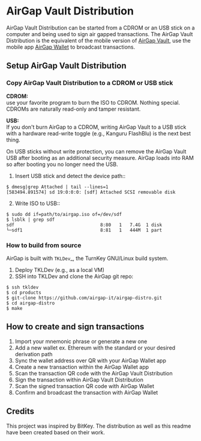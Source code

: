 # AirGap Vault Distribution

AirGap Vault Distribution can be started from a CDROM or an USB stick on a computer and being used to sign air gapped transactions. The AirGap Vault Distribution is the equivalent of the mobile version of [AirGap Vault](https://github.com/airgap-it/airgap-vault), use the mobile app [AirGap Wallet](https://github.com/airgap-it/airgap-wallet) to broadcast transactions.

## Setup AirGap Vault Distribution
### Copy AirGap Vault Distribution to a CDROM or USB stick

**CDROM:**  
use your favorite program to burn the ISO to CDROM.
Nothing special. CDROMs are naturally read-only and tamper resistant.

**USB:**  
If you don't burn AirGap to a CDROM, writing AirGap Vault to a
USB stick with a hardware read-write toggle (e.g., Kanguru FlashBlu) is
the next best thing.

On USB sticks without write protection, you can remove the AirGap Vault USB after
booting as an additional security measure. AirGap loads into RAM so
after booting you no longer need the USB.

1) Insert USB stick and detect the device path::
```
$ dmesg|grep Attached | tail --lines=1
[583494.891574] sd 19:0:0:0: [sdf] Attached SCSI removable disk
```
2) Write ISO to USB::
```
$ sudo dd if=path/to/airgap.iso of=/dev/sdf
$ lsblk | grep sdf
sdf                                8:80   1   7.4G  1 disk  
└─sdf1                             8:81   1   444M  1 part 
```

### How to build from source

AirGap is built with `TKLDev`_, the TurnKey GNU/Linux build system.

1) Deploy TKLDev (e.g., as a local VM)
2) SSH into TKLDev and clone the AirGap git repo:

```
$ ssh tkldev
$ cd products
$ git-clone https://github.com/airgap-it/airgap-distro.git 
$ cd airgap-distro
$ make
```

## How to create and sign transactions

1) Import your mnemonic phrase or generate a new one
2) Add a new wallet ex. Ethereum with the standard or your desired derivation path
3) Sync the wallet address over QR with your AirGap Wallet app
4) Create a new transaction within the AirGap Wallet app
5) Scan the transaction QR code with the AirGap Vault Distribution
6) Sign the transaction within AirGap Vault Distribution
7) Scan the signed transaction QR code with AirGap Wallet
8) Confirm and broadcast the transaction with AirGap Wallet

## Credits

This project was inspired by BitKey. The distribution as well as this readme have been created based on their work.
